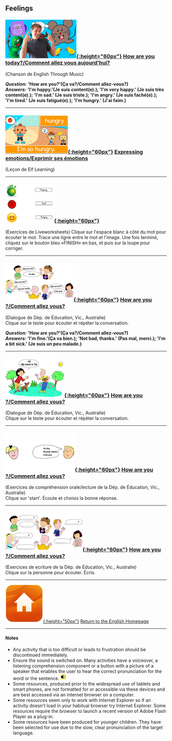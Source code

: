 <head>
<!-- Global site tag (gtag.js) - Google Analytics -->
<script async src="https://www.googletagmanager.com/gtag/js?id=UA-160613202-1"></script>
<script>
  window.dataLayer = window.dataLayer || [];
  function gtag(){dataLayer.push(arguments);}
  gtag('js', new Date());
  gtag('config', 'UA-160613202-1');
</script>
</head>

## Feelings

### [![hoyt](/images/hoyt.png){:height="60px"}](https://www.youtube.com/watch?v=fMR8Hr9Xby4) [How are you today?/Comment allez vous aujourd'hui?](https://www.youtube.com/watch?v=fMR8Hr9Xby4)  
(Chanson de English Through Music)  

***Question:*** **'How are you?'(Ça va?/Comment allez-vous?)**  
***Answers:*** **'I'm happy.'(Je suis content(e).); 'I'm very happy.' (Je suis très content(e).); 'I'm sad.' (Je suis triste.); 'I'm angry.' (Je suis faché(e).); 'I'm tired.' (Je suis fatigué(e).); 'I'm hungry.' (J'ai faim.)**  

***  

### [![emelf](/images/emelf.png){:height="60px"}](https://www.youtube.com/watch?v=xRlTTSpGUx4) [Expressing emotions/Exprimir ses émotions](https://www.youtube.com/watch?v=xRlTTSpGUx4)  
(Leçon de Elf Learning)  

***  

### [![felvwk2](/images/felvwk2.PNG){:height="60px"}](https://www.liveworksheets.com/worksheets/en/English_as_a_Second_Language_(ESL)/Feelings_and_emotions/Feelings_listen_and_match_kj7761ud) 
(Exercices de Liveworksheets) Clique sur l'espace blanc à côté du mot pour écouter le mot. Trace une ligne entre le mot et l'image. Une fois terminé, cliquez sur le bouton bleu «FINISH» en bas, et puis sur la loupe pour corriger.  

***  

### [![edvhay1](/images/edvhay1.PNG){:height="60px"}](https://www.education.vic.gov.au/languagesonline/english/sect06/no_1/no_1.htm) [How are you ?/Comment allez vous?](https://www.education.vic.gov.au/languagesonline/english/sect06/no_1/no_1.htm)  
(Dialogue de Dép. de Éducation, Vic., Australie)  
Clique sur le texte pour écouter et répéter la conversation.  

***Question:*** **'How are you?'(Ça va?/Comment allez-vous?)**  
***Answers:*** **'I'm fine.'(Ça va bien.); 'Not bad, thanks.' (Pas mal, merci.); 'I'm a bit sick.' (Je suis un peu malade.)**  

***  

### [![edvhay2](/images/edvhay2.PNG){:height="60px"}](https://www.education.vic.gov.au/languagesonline/english/sect06/no_2/no_2.htm) [How are you ?/Comment allez vous?](https://www.education.vic.gov.au/languagesonline/english/sect06/no_2/no_2.htm)  
(Dialogue de Dép. de Éducation, Vic., Australie)  
Clique sur le texte pour écouter et répéter la conversation.  

***  

### [![edvhay4](/images/edvhay5.PNG){:height="60px"}](https://www.education.vic.gov.au/languagesonline/english/sect06/no_5/no_5.htm) [How are you ?/Comment allez vous?](https://www.education.vic.gov.au/languagesonline/english/sect06/no_5/no_5.htm)  
(Exercices de compréhension orale/lecture de la Dép. de Éducation, Vic., Australie)  
Clique sur 'start'. Écoute et choisis la bonne réponse.  

***  

### [![edvhay4](/images/edvhay4.PNG){:height="60px"}](https://www.education.vic.gov.au/languagesonline/english/sect06/no_4/no_4.htm) [How are you ?/Comment allez vous?](https://www.education.vic.gov.au/languagesonline/english/sect06/no_4/no_4.htm)  
(Exercices de ecriture de la Dép. de Éducation, Vic., Australie)  
Clique sur la personne pour écouter. Écris.  

***  

[![home](/images/home.png){:height="50px"}](https://1blockatatime.github.io/English) [Return to the English Homepage](https://1blockatatime.github.io/English)  

***

#### Notes
* Any activity that is too difficult or leads to frustration should be discontinued immediately.
* Ensure the sound is switched on. Many activities have a voiceover, a listening comprehension component or a button with a picture of a speaker that enables the user to hear the correct pronunciation for the word or the sentence. ![spkr2](/images/spkr2.PNG)
* Some resources, produced prior to the widespread use of tablets and smart phones, are not formatted for or accessible via these devices and are best accessed via an internet browser on a computer.
* Some resources seem only to work with Internet Explorer so if an activity doesn't load in your habitual browser try Internet Explorer. Some resources require the browser to launch a recent version of Adobe Flash Player as a plug-in.
* Some resources have been produced for younger children. They have been selected for use due to the slow, clear pronunciation of the target language.
